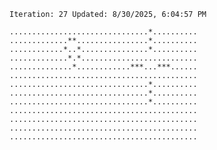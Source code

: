 `Iteration: 27 Updated: 8/30/2025, 6:04:57 PM`
<!-- GOL_START -->
`...............................*..........`</br>
`.............**................*..........`</br>
`............*..*...............*..........`</br>
`.............*.*..........................`</br>
`..............*............***...***......`</br>
`..........................................`</br>
`...............................*..........`</br>
`...............................*..........`</br>
`...............................*..........`</br>
`..........................................`</br>
`..........................................`</br>
`..........................................`</br>
`..........................................`</br>
<!-- GOL_END -->
